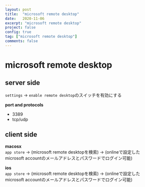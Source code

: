 ```yaml
---
layout: post
title:  "microsoft remote desktop"
date:   2020-11-06
excerpt: "microsoft remote desktop"
project: false
config: true
tag: ["microsoft remote desktop"]
comments: false
---
```


# microsoft remote desktop

## server side

`settings` -> `enable remote desktop`のスイッチを有効にする

**port and protocols**  
 - 3389
 - tcp/udp

## client side 

**macosx**  
`app store` -> (microsoft remote desktopを検索) -> (onlineで設定したmicrosoft accountのメールアドレスとパスワードでログイン可能)  

**ios**  
`app store` -> (microsoft remote desktopを検索) -> (onlineで設定したmicrosoft accountのメールアドレスとパスワードでログイン可能)  


